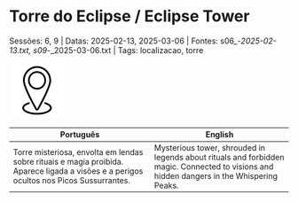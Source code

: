 
# Torre do Eclipse / Eclipse Tower

Sessões: 6, 9 | Datas: 2025-02-13, 2025-03-06 | Fontes: s06_-_2025-02-13.txt, s09_-_2025-03-06.txt | Tags: localizacao, torre

![Torre do Eclipse](docs/dm/-/locations/blank.png)

| Português | English |
|-----------|---------|
| Torre misteriosa, envolta em lendas sobre rituais e magia proibida. Aparece ligada a visões e a perigos ocultos nos Picos Sussurrantes. | Mysterious tower, shrouded in legends about rituals and forbidden magic. Connected to visions and hidden dangers in the Whispering Peaks. |

